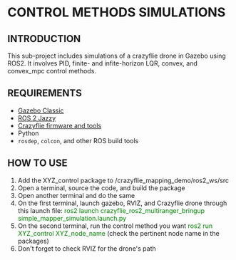 # CONTROL METHODS SIMULATIONS

## INTRODUCTION
This sub-project includes simulations of a crazyflie drone in Gazebo using ROS2. It involves PID, finite- and infite-horizon LQR, convex, and convex_mpc control methods. 

## REQUIREMENTS
- [Gazebo Classic](https://classic.gazebosim.org/tutorials?tut=install_ubuntu)
- [ROS 2 Jazzy](https://docs.ros.org/en/jazzy/Installation.html)
- [Crazyflie firmware and tools](https://www.bitcraze.io/2024/09/crazyflies-adventures-with-ros-2-and-gazebo/)
- Python
- `rosdep`, `colcon`, and other ROS build tools

## HOW TO USE
1. Add the XYZ_control package to /crazyflie_mapping_demo/ros2_ws/src
2. Open a terminal, source the code, and build the package
3. Open another terminal and do the same 
4. On the first terminal, launch gazebo, RVIZ, and Crazyflie drone through this launch file: <span style="color: green;"> ros2 launch crazyflie_ros2_multiranger_bringup simple_mapper_simulation.launch.py </span>
5. On the second terminal, run the control method you want <span style="color: green;"> ros2 run XYZ_control XYZ_node_name </span> (check the pertinent node name in the packages)
6. Don't forget to check RVIZ for the drone's path